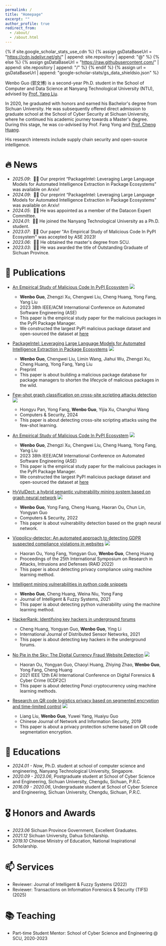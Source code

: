 ```yaml
---
permalink: /
title: "Homepage"
excerpt: ""
author_profile: true
redirect_from: 
  - /about/
  - /about.html
---
```


{% if site.google_scholar_stats_use_cdn %}
{% assign gsDataBaseUrl = "https://cdn.jsdelivr.net/gh/" | append: site.repository | append: "@" %}
{% else %}
{% assign gsDataBaseUrl = "https://raw.githubusercontent.com/" | append: site.repository | append: "/" %}
{% endif %}
{% assign url = gsDataBaseUrl | append: "google-scholar-stats/gs_data_shieldsio.json" %}

<span class='anchor' id='about-me'></span>

Wenbo Guo (郭文博) is a second-year Ph.D. student in the School of Computer and Data Science at Nanyang Technological University (NTU), advised by [Prof. Yang Liu](https://personal.ntu.edu.sg/yangliu/).

In 2020, he graduated with honors and earned his Bachelor's degree from Sichuan University. He was subsequently offered direct admission to graduate school at the School of Cyber Security at Sichuan University, where he continued his academic journey towards a Master's degree. During this stage, he was co-advised by Prof. Fang Yong and [Prof. Cheng Huang](https://chenghuang.org/).

His research interests include supply chain security and open-source intelligence.


# 🔥 News
- *2025.09*: &nbsp;🎉🎉 Our preprint “PackageIntel: Leveraging Large Language Models for Automated Intelligence Extraction in Package Ecosystems” was available on Arxiv!
- *2024.09*: &nbsp;🎉🎉 Our preprint “PackageIntel: Leveraging Large Language Models for Automated Intelligence Extraction in Package Ecosystems” was available on Arxiv!
- *2024.05*: &nbsp;🎉🎉 He was appointed as a member of the Datacon Expert Committee.
- *2024.01*: &nbsp;🎉🎉 He joined the Nanyang Technological University as a Ph.D. student.
- *2023.07*: &nbsp;🎉🎉 Our paper "An Empirical Study of Malicious Code In PyPI Ecosystem" was accepted by ASE 2023! 
- *2023.06*: &nbsp;🎉🎉 He obtained the master's degree from SCU.
- *2023.03*: &nbsp;🎉🎉 He was awarded the title of Outstanding Graduate of Sichuan Province.


# 📝 Publications 

<!-- <div class='paper-box'><div class='paper-box-image'><div><div class="badge">CVPR 2016</div><img src='images/500x300.png' alt="sym" width="100%"></div></div>
<div class='paper-box-text' markdown="1"> -->

<!-- </div>
</div> -->

- [An Empirical Study of Malicious Code In PyPI Ecosystem](https://arxiv.org/pdf/2309.11021) 
![](https://img.shields.io/badge/CCF-A-red?style=flat-square)
  - **Wenbo Guo**, Zhengzi Xu, Chengwei Liu, Cheng Huang, Yong Fang, Yang Liu
  - 2023 38th IEEE/ACM International Conference on Automated Software Engineering (ASE) <strong><span class='show_paper_citations' data='qIvpXMAAAAAJ:UeHWp8X0CEIC'></span></strong>
  - This paper is the empirical study paper for the malicious packages in the PyPI Package Manager.
  - We constructed the largest PyPI malicious package dataset and open-sourced the dataset at [here](https://github.com/lxyeternal/pypi_malregistry)

- [PackageIntel: Leveraging Large Language Models for Automated Intelligence Extraction in Package Ecosystems](https://arxiv.org/abs/2409.15049) 
[![](https://img.shields.io/badge/2409.15049-B31B1B?style=flat-square)](https://arxiv.org/abs/2409.15049)
  - **Wenbo Guo**, Chengwei Liu, Limin Wang, Jiahui Wu, Zhengzi Xu, Cheng Huang, Yong Fang, Yang Liu
  - Preprint
  - This paper is about building a malicious package database for package managers to shorten the lifecycle of malicious packages in the wild.

- [Few-shot graph classification on cross-site scripting attacks detection](https://www.sciencedirect.com/science/article/abs/pii/S0167404824000506) 
![](https://img.shields.io/badge/CCF-B-blue?style=flat-square)
  - Hongyu Pan, Yong Fang, **Wenbo Guo**, Yijia Xu, Changhui Wang
  - Computers & Security, 2024 <strong><span class='show_paper_citations' data='KAWDTzsAAAAJ:eQOLeE2rZwMC'></span></strong>
  - This paper is about detecting cross-site scripting attacks using the few-shot learning.

- [An Empirical Study of Malicious Code In PyPI Ecosystem](https://arxiv.org/pdf/2309.11021) 
![](https://img.shields.io/badge/CCF-A-red?style=flat-square)
  - **Wenbo Guo**, Zhengzi Xu, Chengwei Liu, Cheng Huang, Yong Fang, Yang Liu
  - 2023 38th IEEE/ACM International Conference on Automated Software Engineering (ASE) <strong><span class='show_paper_citations' data='qIvpXMAAAAAJ:UeHWp8X0CEIC'></span></strong>
  - This paper is the empirical study paper for the malicious packages in the PyPI Package Manager.
  - We constructed the largest PyPI malicious package dataset and open-sourced the dataset at [here](https://github.com/lxyeternal/pypi_malregistry)

- [HyVulDect: a hybrid semantic vulnerability mining system based on graph neural network](https://dl.acm.org/doi/10.1016/j.cose.2022.102823) 
![](https://img.shields.io/badge/CCF-B-blue?style=flat-square)
  - **Wenbo Guo**, Yong Fang, Cheng Huang, Haoran Ou, Chun Lin, Yongyan Guo
  - Computers & Security, 2022 <strong><span class='show_paper_citations' data='qIvpXMAAAAAJ:9yKSN-GCB0IC'></span></strong>
  - This paper is about vulnerability detection based on the graph neural network. 

- [Viopolicy-detector: An automated approach to detecting GDPR suspected compliance violations in websites](https://dl.acm.org/doi/abs/10.1145/3545948.3545952)
![](https://img.shields.io/badge/CCF-B-blue?style=flat-square)
  - Haoran Ou, Yong Fang, Yongyan Guo, **Wenbo Guo**, Cheng Huang
  - Proceedings of the 25th International Symposium on Research in Attacks, Intrusions and Defenses (RAID 2022) <strong><span class='show_paper_citations' data='qIvpXMAAAAAJ:u5HHmVD_uO8C'></span></strong>
  - This paper is about detecting privacy compliance using machine learning method. 

- [Intelligent mining vulnerabilities in python code snippets](https://content.iospress.com/articles/journal-of-intelligent-and-fuzzy-systems/ifs211011) 
  - **Wenbo Guo**, Cheng Huang, Weina Niu, Yong Fang
  - Journal of Intelligent & Fuzzy Systems, 2021 <strong><span class='show_paper_citations' data='qIvpXMAAAAAJ:u-x6o8ySG0sC'></span></strong>
  - This paper is about detecting python vulnerability using the machine learning method. 

- [HackerRank: Identifying key hackers in underground forums](https://journals.sagepub.com/doi/full/10.1177/15501477211015145) 
  - Cheng Huang, Yongyan Guo, **Wenbo Guo**, Ying Li
  - International Journal of Distributed Sensor Networks, 2021 <strong><span class='show_paper_citations' data='qIvpXMAAAAAJ:d1gkVwhDpl0C'></span></strong>
  - This paper is about detecting key hackers in the underground forums.

- [No Pie in the Sky: The Digital Currency Fraud Website Detection](https://link.springer.com/chapter/10.1007/978-3-031-06365-7_11)
![](https://img.shields.io/badge/CCF-C-green?style=flat-square)
  - Haoran Ou, Yongyan Guo, Chaoyi Huang, Zhiying Zhao, **Wenbo Guo**, Yong Fang, Cheng Huang
  - 2021 IEEE 12th EAI International Conference on Digital Forensics & Cyber Crime (ICDF2C) <strong><span class='show_paper_citations' data='qIvpXMAAAAAJ:qjMakFHDy7sC'></span></strong>
  - This paper is about detecting Ponzi cryptocurrency using machine learning methods.

- [Research on QR code logistics privacy based on segmented encryption and time-limited control](https://www.infocomm-journal.com/cjnis/CN/10.11959/j.issn.2096-109x.2019039)
![](https://img.shields.io/badge/CCF-C-green?style=flat-square)
  - Liang Liu, **Wenbo Guo**, Yuwei Yang, Huaiyu Guo
  - Chinese Journal of Network and Information Security, 2019 <strong><span class='show_paper_citations' data='qIvpXMAAAAAJ:IjCSPb-OGe4C'></span></strong>
  - This paper is about a privacy protection scheme based on QR code segmentation encryption.


# 📖 Educations
- *2024.01 - Now*, Ph.D. student at school of computer science and engineering, Nanyang Technological University, Singapore.
- *2020.09 - 2023.06*, Postgraduate student at School of Cyber Science and Engineering, Sichuan University, Chengdu, Sichuan, P.R.C. 
- *2016.09 - 2020.06*, Undergraduate student at School of Cyber Science and Engineering, Sichuan University, Chengdu, Sichuan, P.R.C.
 

# 🎖 Honors and Awards
- *2023.06* Sichuan Province Government, Excellent Graduates.
- *2021.12* Sichuan University, Dahua Scholarship.
- *2019.10* Chinese Ministry of Education, National Inspirational Scholarship. 

<!-- # 💬 Invited Talks
- *2024.05*, Transforming Language Models into Smart Contract Audit Experts. GeekCon 2024 @ Singapore
  - [Slides](assets/pdf/geekcon2024.pdf) -->

<!-- # 💻 Internships
- *2019.05 - 2020.02*, [Lorem](https://github.com/), China. -->

# 📫 Services

- Reviewer: Journal of Intelligent & Fuzzy Systems (2022)
- Reviewer: Transactions on Information Forensics & Security (TIFS) (2025)


# 📚 Teaching

- Part-time Student Mentor: School of Cyber Science and Engineering @ SCU, 2020-2023

